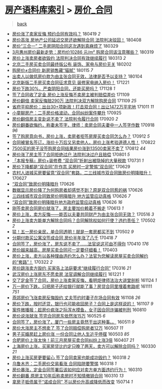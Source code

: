 [房产语料库索引](../../README.md)  > [房价_合同](房价_合同.md)
====
> [back](../README.md)

- [房价涨了卖家反悔 预约合同有效吗？](http://jkwz.applinzi.com/ittc/7093592813742851083.html#%E6%88%BF%E4%BB%B7%E6%B6%A8%E4%BA%86%E5%8D%96%E5%AE%B6%E5%8F%8D%E6%82%94+%E9%A2%84%E7%BA%A6%E5%90%88%E5%90%8C%E6%9C%89%E6%95%88%E5%90%97%EF%BC%9F) 180419 *2* 
- [房价高涨 房地产公司延迟交房还欲解除合同 法院判决驳回！](http://jkwz.applinzi.com/ittc/7089649838545437702.html#%E6%88%BF%E4%BB%B7%E9%AB%98%E6%B6%A8+%E6%88%BF%E5%9C%B0%E4%BA%A7%E5%85%AC%E5%8F%B8%E5%BB%B6%E8%BF%9F%E4%BA%A4%E6%88%BF%E8%BF%98%E6%AC%B2%E8%A7%A3%E9%99%A4%E5%90%88%E5%90%8C+%E6%B3%95%E9%99%A2%E5%88%A4%E5%86%B3%E9%A9%B3%E5%9B%9E%EF%BC%81) 180408  
- [房价“三合一”  二手房阴阳合同这次遇到真麻烦了](http://jkwz.applinzi.com/ittc/7085965328012280842.html#%E6%88%BF%E4%BB%B7%E2%80%9C%E4%B8%89%E5%90%88%E4%B8%80%E2%80%9D++%E4%BA%8C%E6%89%8B%E6%88%BF%E9%98%B4%E9%98%B3%E5%90%88%E5%90%8C%E8%BF%99%E6%AC%A1%E9%81%87%E5%88%B0%E7%9C%9F%E9%BA%BB%E7%83%A6%E4%BA%86) 180329  
- [3月惠州房价最新走势：房均价10286 元/m²  购房合同该注意哪些？](http://jkwz.applinzi.com/ittc/7082137280473203729.html#3%E6%9C%88%E6%83%A0%E5%B7%9E%E6%88%BF%E4%BB%B7%E6%9C%80%E6%96%B0%E8%B5%B0%E5%8A%BF%EF%BC%9A%E6%88%BF%E5%9D%87%E4%BB%B710286+%E5%85%83%2Fm%C2%B2++%E8%B4%AD%E6%88%BF%E5%90%88%E5%90%8C%E8%AF%A5%E6%B3%A8%E6%84%8F%E5%93%AA%E4%BA%9B%EF%BC%9F) 180319  
- [房价上涨卖房者欲毁约  法院判决合同有效继续履行](http://jkwz.applinzi.com/ittc/7079898129615029255.html#%E6%88%BF%E4%BB%B7%E4%B8%8A%E6%B6%A8%E5%8D%96%E6%88%BF%E8%80%85%E6%AC%B2%E6%AF%81%E7%BA%A6++%E6%B3%95%E9%99%A2%E5%88%A4%E5%86%B3%E5%90%88%E5%90%8C%E6%9C%89%E6%95%88%E7%BB%A7%E7%BB%AD%E5%B1%A5%E8%A1%8C) 180313 *2* 
- [北京二手房买卖合同最终版公布 装饰、家电与房价无关](http://jkwz.applinzi.com/ittc/7061505895802864657.html#%E5%8C%97%E4%BA%AC%E4%BA%8C%E6%89%8B%E6%88%BF%E4%B9%B0%E5%8D%96%E5%90%88%E5%90%8C%E6%9C%80%E7%BB%88%E7%89%88%E5%85%AC%E5%B8%83+%E8%A3%85%E9%A5%B0%E3%80%81%E5%AE%B6%E7%94%B5%E4%B8%8E%E6%88%BF%E4%BB%B7%E6%97%A0%E5%85%B3) 180202  
- [购房价≠合同价 新房销售藏“猫腻”](http://jkwz.applinzi.com/ittc/7058853966215906321.html#%E8%B4%AD%E6%88%BF%E4%BB%B7%E2%89%A0%E5%90%88%E5%90%8C%E4%BB%B7+%E6%96%B0%E6%88%BF%E9%94%80%E5%94%AE%E8%97%8F%E2%80%9C%E7%8C%AB%E8%85%BB%E2%80%9D) 180115 *7* 
- [出卖人以做低房价款为由主张合同无效，法律是否予以支持？](http://jkwz.applinzi.com/ittc/7054732512633291783.html#%E5%87%BA%E5%8D%96%E4%BA%BA%E4%BB%A5%E5%81%9A%E4%BD%8E%E6%88%BF%E4%BB%B7%E6%AC%BE%E4%B8%BA%E7%94%B1%E4%B8%BB%E5%BC%A0%E5%90%88%E5%90%8C%E6%97%A0%E6%95%88%EF%BC%8C%E6%B3%95%E5%BE%8B%E6%98%AF%E5%90%A6%E4%BA%88%E4%BB%A5%E6%94%AF%E6%8C%81%EF%BC%9F) 180104  
- [北京新版二手房买卖合同征求意见 装修家电纳入房价！](http://jkwz.applinzi.com/ittc/7049619568094348305.html#%E5%8C%97%E4%BA%AC%E6%96%B0%E7%89%88%E4%BA%8C%E6%89%8B%E6%88%BF%E4%B9%B0%E5%8D%96%E5%90%88%E5%90%8C%E5%BE%81%E6%B1%82%E6%84%8F%E8%A7%81+%E8%A3%85%E4%BF%AE%E5%AE%B6%E7%94%B5%E7%BA%B3%E5%85%A5%E6%88%BF%E4%BB%B7%EF%BC%81) 171221  
- [房价下跌30%，严查阴阳合同，还能买房吗？](http://jkwz.applinzi.com/ittc/7041145562563347472.html#%E6%88%BF%E4%BB%B7%E4%B8%8B%E8%B7%8C30%25%EF%BC%8C%E4%B8%A5%E6%9F%A5%E9%98%B4%E9%98%B3%E5%90%88%E5%90%8C%EF%BC%8C%E8%BF%98%E8%83%BD%E4%B9%B0%E6%88%BF%E5%90%97%EF%BC%9F) 171128 *1* 
- [签了合同收了定金 房价上涨反悔不卖房主被判赔偿差价](http://jkwz.applinzi.com/ittc/7033821919101584401.html#%E7%AD%BE%E4%BA%86%E5%90%88%E5%90%8C%E6%94%B6%E4%BA%86%E5%AE%9A%E9%87%91+%E6%88%BF%E4%BB%B7%E4%B8%8A%E6%B6%A8%E5%8F%8D%E6%82%94%E4%B8%8D%E5%8D%96%E6%88%BF%E4%B8%BB%E8%A2%AB%E5%88%A4%E8%B5%94%E5%81%BF%E5%B7%AE%E4%BB%B7) 171109  
- [房价翻倍 卖家反悔赔290万 法院判决双方解除购房合同](http://jkwz.applinzi.com/ittc/7033754788183933968.html#%E6%88%BF%E4%BB%B7%E7%BF%BB%E5%80%8D+%E5%8D%96%E5%AE%B6%E5%8F%8D%E6%82%94%E8%B5%94290%E4%B8%87+%E6%B3%95%E9%99%A2%E5%88%A4%E5%86%B3%E5%8F%8C%E6%96%B9%E8%A7%A3%E9%99%A4%E8%B4%AD%E6%88%BF%E5%90%88%E5%90%8C) 171109 *25* 
- [省府平抑房价：出台30+项新政！打击双合同！出让1472万平宅地](http://jkwz.applinzi.com/ittc/7023121736688731152.html#%E7%9C%81%E5%BA%9C%E5%B9%B3%E6%8A%91%E6%88%BF%E4%BB%B7%EF%BC%9A%E5%87%BA%E5%8F%B030%2B%E9%A1%B9%E6%96%B0%E6%94%BF%EF%BC%81%E6%89%93%E5%87%BB%E5%8F%8C%E5%90%88%E5%90%8C%EF%BC%81%E5%87%BA%E8%AE%A91472%E4%B8%87%E5%B9%B3%E5%AE%85%E5%9C%B0) 171011 *11* 
- [小童聊房产：二手房价格波动，合同纠纷案件攀升](http://jkwz.applinzi.com/ittc/7017166679531062288.html#%E5%B0%8F%E7%AB%A5%E8%81%8A%E6%88%BF%E4%BA%A7%EF%BC%9A%E4%BA%8C%E6%89%8B%E6%88%BF%E4%BB%B7%E6%A0%BC%E6%B3%A2%E5%8A%A8%EF%BC%8C%E5%90%88%E5%90%8C%E7%BA%A0%E7%BA%B7%E6%A1%88%E4%BB%B6%E6%94%80%E5%8D%87) 170925  
- [房价翻倍房主变卦说不卖了 法院判令履行合同](http://jkwz.applinzi.com/ittc/7015286935881516048.html#%E6%88%BF%E4%BB%B7%E7%BF%BB%E5%80%8D%E6%88%BF%E4%B8%BB%E5%8F%98%E5%8D%A6%E8%AF%B4%E4%B8%8D%E5%8D%96%E4%BA%86+%E6%B3%95%E9%99%A2%E5%88%A4%E4%BB%A4%E5%B1%A5%E8%A1%8C%E5%90%88%E5%90%8C) 170920 *2* 
- [房价翻番欲悔约，称妻未签字，律师：卖房合同夫妻中一人签字作数](http://jkwz.applinzi.com/ittc/7014586527420777488.html#%E6%88%BF%E4%BB%B7%E7%BF%BB%E7%95%AA%E6%AC%B2%E6%82%94%E7%BA%A6%EF%BC%8C%E7%A7%B0%E5%A6%BB%E6%9C%AA%E7%AD%BE%E5%AD%97%EF%BC%8C%E5%BE%8B%E5%B8%88%EF%BC%9A%E5%8D%96%E6%88%BF%E5%90%88%E5%90%8C%E5%A4%AB%E5%A6%BB%E4%B8%AD%E4%B8%80%E4%BA%BA%E7%AD%BE%E5%AD%97%E4%BD%9C%E6%95%B0) 170918 *96* 
- [签了购房意向书，房价上涨，卖房者拒签房屋买卖合同怎么办？](http://jkwz.applinzi.com/ittc/7011988544128812049.html#%E7%AD%BE%E4%BA%86%E8%B4%AD%E6%88%BF%E6%84%8F%E5%90%91%E4%B9%A6%EF%BC%8C%E6%88%BF%E4%BB%B7%E4%B8%8A%E6%B6%A8%EF%BC%8C%E5%8D%96%E6%88%BF%E8%80%85%E6%8B%92%E7%AD%BE%E6%88%BF%E5%B1%8B%E4%B9%B0%E5%8D%96%E5%90%88%E5%90%8C%E6%80%8E%E4%B9%88%E5%8A%9E%EF%BC%9F) 170912 *5* 
- [合同被冒名签订，涨价十万后又另卖他人，房价上涨考验道德人性！](http://jkwz.applinzi.com/ittc/7004560215561995280.html#%E5%90%88%E5%90%8C%E8%A2%AB%E5%86%92%E5%90%8D%E7%AD%BE%E8%AE%A2%EF%BC%8C%E6%B6%A8%E4%BB%B7%E5%8D%81%E4%B8%87%E5%90%8E%E5%8F%88%E5%8F%A6%E5%8D%96%E4%BB%96%E4%BA%BA%EF%BC%8C%E6%88%BF%E4%BB%B7%E4%B8%8A%E6%B6%A8%E8%80%83%E9%AA%8C%E9%81%93%E5%BE%B7%E4%BA%BA%E6%80%A7%EF%BC%81) 170822  
- [7500买的房子没签购房合同结果房价涨到13500卖家不卖了](http://jkwz.applinzi.com/ittc/7001011165365535760.html#7500%E4%B9%B0%E7%9A%84%E6%88%BF%E5%AD%90%E6%B2%A1%E7%AD%BE%E8%B4%AD%E6%88%BF%E5%90%88%E5%90%8C%E7%BB%93%E6%9E%9C%E6%88%BF%E4%BB%B7%E6%B6%A8%E5%88%B013500%E5%8D%96%E5%AE%B6%E4%B8%8D%E5%8D%96%E4%BA%86) 170812 *44* 
- [房价涨了房主签了合同拒绝过户 法院判决过户且赔偿](http://jkwz.applinzi.com/ittc/6996866716796470288.html#%E6%88%BF%E4%BB%B7%E6%B6%A8%E4%BA%86%E6%88%BF%E4%B8%BB%E7%AD%BE%E4%BA%86%E5%90%88%E5%90%8C%E6%8B%92%E7%BB%9D%E8%BF%87%E6%88%B7+%E6%B3%95%E9%99%A2%E5%88%A4%E5%86%B3%E8%BF%87%E6%88%B7%E4%B8%94%E8%B5%94%E5%81%BF) 170801 *5* 
- [「本报专稿」房价+装修费 “双合同”折射出被隐掉的大量税款](http://jkwz.applinzi.com/ittc/6996417984531530769.html#%E3%80%8C%E6%9C%AC%E6%8A%A5%E4%B8%93%E7%A8%BF%E3%80%8D%E6%88%BF%E4%BB%B7%2B%E8%A3%85%E4%BF%AE%E8%B4%B9+%E2%80%9C%E5%8F%8C%E5%90%88%E5%90%8C%E2%80%9D%E6%8A%98%E5%B0%84%E5%87%BA%E8%A2%AB%E9%9A%90%E6%8E%89%E7%9A%84%E5%A4%A7%E9%87%8F%E7%A8%8E%E6%AC%BE) 170731 *1* 
- [房价下降都是“双合同”在作祟 买房时一定警惕“双合同”](http://jkwz.applinzi.com/ittc/6984529095248315397.html#%E6%88%BF%E4%BB%B7%E4%B8%8B%E9%99%8D%E9%83%BD%E6%98%AF%E2%80%9C%E5%8F%8C%E5%90%88%E5%90%8C%E2%80%9D%E5%9C%A8%E4%BD%9C%E7%A5%9F+%E4%B9%B0%E6%88%BF%E6%97%B6%E4%B8%80%E5%AE%9A%E8%AD%A6%E6%83%95%E2%80%9C%E5%8F%8C%E5%90%88%E5%90%8C%E2%80%9D) 170629  
- [农村人进城买房要留意“双合同”套路，二三线城市双合同致房价明降暗升！](http://jkwz.applinzi.com/ittc/6983820506414187524.html#%E5%86%9C%E6%9D%91%E4%BA%BA%E8%BF%9B%E5%9F%8E%E4%B9%B0%E6%88%BF%E8%A6%81%E7%95%99%E6%84%8F%E2%80%9C%E5%8F%8C%E5%90%88%E5%90%8C%E2%80%9D%E5%A5%97%E8%B7%AF%EF%BC%8C%E4%BA%8C%E4%B8%89%E7%BA%BF%E5%9F%8E%E5%B8%82%E5%8F%8C%E5%90%88%E5%90%8C%E8%87%B4%E6%88%BF%E4%BB%B7%E6%98%8E%E9%99%8D%E6%9A%97%E5%8D%87%EF%BC%81) 170627  
- [“双合同”致房价明降暗升](http://jkwz.applinzi.com/ittc/6983505655301145605.html#%E2%80%9C%E5%8F%8C%E5%90%88%E5%90%8C%E2%80%9D%E8%87%B4%E6%88%BF%E4%BB%B7%E6%98%8E%E9%99%8D%E6%9A%97%E5%8D%87) 170626  
- [数据显示房价降了为何购房者却感觉不到？原是双合同惹的祸](http://jkwz.applinzi.com/ittc/6983473029831984132.html#%E6%95%B0%E6%8D%AE%E6%98%BE%E7%A4%BA%E6%88%BF%E4%BB%B7%E9%99%8D%E4%BA%86%E4%B8%BA%E4%BD%95%E8%B4%AD%E6%88%BF%E8%80%85%E5%8D%B4%E6%84%9F%E8%A7%89%E4%B8%8D%E5%88%B0%EF%BC%9F%E5%8E%9F%E6%98%AF%E5%8F%8C%E5%90%88%E5%90%8C%E6%83%B9%E7%9A%84%E7%A5%B8) 170626  
- [三四线城市双合同致房价明降暗升 地方监管应动真格](http://jkwz.applinzi.com/ittc/6983409344820282372.html#%E4%B8%89%E5%9B%9B%E7%BA%BF%E5%9F%8E%E5%B8%82%E5%8F%8C%E5%90%88%E5%90%8C%E8%87%B4%E6%88%BF%E4%BB%B7%E6%98%8E%E9%99%8D%E6%9A%97%E5%8D%87+%E5%9C%B0%E6%96%B9%E7%9B%91%E7%AE%A1%E5%BA%94%E5%8A%A8%E7%9C%9F%E6%A0%BC) 170626 *7* 
- [“双合同”致房价明降暗升地方政府监管应动真格](http://jkwz.applinzi.com/ittc/6983288659405964292.html#%E2%80%9C%E5%8F%8C%E5%90%88%E5%90%8C%E2%80%9D%E8%87%B4%E6%88%BF%E4%BB%B7%E6%98%8E%E9%99%8D%E6%9A%97%E5%8D%87%E5%9C%B0%E6%96%B9%E6%94%BF%E5%BA%9C%E7%9B%91%E7%AE%A1%E5%BA%94%E5%8A%A8%E7%9C%9F%E6%A0%BC) 170626 *16* 
- [刚签卖房合同房价就涨了，房主要加价赖着不搬走](http://jkwz.applinzi.com/ittc/6978559829827126277.html#%E5%88%9A%E7%AD%BE%E5%8D%96%E6%88%BF%E5%90%88%E5%90%8C%E6%88%BF%E4%BB%B7%E5%B0%B1%E6%B6%A8%E4%BA%86%EF%BC%8C%E6%88%BF%E4%B8%BB%E8%A6%81%E5%8A%A0%E4%BB%B7%E8%B5%96%E7%9D%80%E4%B8%8D%E6%90%AC%E8%B5%B0) 170613 *1* 
- [房价上涨，卖方反悔——能否以夫妻共同财产为由主张合同无效？](http://jkwz.applinzi.com/ittc/6968318784594002949.html#%E6%88%BF%E4%BB%B7%E4%B8%8A%E6%B6%A8%EF%BC%8C%E5%8D%96%E6%96%B9%E5%8F%8D%E6%82%94%E2%80%94%E2%80%94%E8%83%BD%E5%90%A6%E4%BB%A5%E5%A4%AB%E5%A6%BB%E5%85%B1%E5%90%8C%E8%B4%A2%E4%BA%A7%E4%B8%BA%E7%94%B1%E4%B8%BB%E5%BC%A0%E5%90%88%E5%90%8C%E6%97%A0%E6%95%88%EF%BC%9F) 170516 *3* 
- [房价上涨卖方能单方解除合同吗？合同解除权如何行使？违约责任？](http://jkwz.applinzi.com/ittc/6963123502608548868.html#%E6%88%BF%E4%BB%B7%E4%B8%8A%E6%B6%A8%E5%8D%96%E6%96%B9%E8%83%BD%E5%8D%95%E6%96%B9%E8%A7%A3%E9%99%A4%E5%90%88%E5%90%8C%E5%90%97%EF%BC%9F%E5%90%88%E5%90%8C%E8%A7%A3%E9%99%A4%E6%9D%83%E5%A6%82%E4%BD%95%E8%A1%8C%E4%BD%BF%EF%BC%9F%E8%BF%9D%E7%BA%A6%E8%B4%A3%E4%BB%BB%EF%BC%9F) 170502 *2* 
- [猛！五一房价亲民，单合同透明！就是一套房都买不到](http://jkwz.applinzi.com/ittc/6963085498632373252.html#%E7%8C%9B%EF%BC%81%E4%BA%94%E4%B8%80%E6%88%BF%E4%BB%B7%E4%BA%B2%E6%B0%91%EF%BC%8C%E5%8D%95%E5%90%88%E5%90%8C%E9%80%8F%E6%98%8E%EF%BC%81%E5%B0%B1%E6%98%AF%E4%B8%80%E5%A5%97%E6%88%BF%E9%83%BD%E4%B9%B0%E4%B8%8D%E5%88%B0) 170502 *9* 
- [分期付款买公寓没签成合同 房价半年涨了八千](http://jkwz.applinzi.com/ittc/6957809899688952837.html#%E5%88%86%E6%9C%9F%E4%BB%98%E6%AC%BE%E4%B9%B0%E5%85%AC%E5%AF%93%E6%B2%A1%E7%AD%BE%E6%88%90%E5%90%88%E5%90%8C+%E6%88%BF%E4%BB%B7%E5%8D%8A%E5%B9%B4%E6%B6%A8%E4%BA%86%E5%85%AB%E5%8D%83) 170418 *7* 
- [合同签了，房价涨了，房东说不卖了……法官说这可由不得你](http://jkwz.applinzi.com/ittc/6955022695384220677.html#%E5%90%88%E5%90%8C%E7%AD%BE%E4%BA%86%EF%BC%8C%E6%88%BF%E4%BB%B7%E6%B6%A8%E4%BA%86%EF%BC%8C%E6%88%BF%E4%B8%9C%E8%AF%B4%E4%B8%8D%E5%8D%96%E4%BA%86%E2%80%A6%E2%80%A6%E6%B3%95%E5%AE%98%E8%AF%B4%E8%BF%99%E5%8F%AF%E7%94%B1%E4%B8%8D%E5%BE%97%E4%BD%A0) 170410 *176* 
- [房价越来越高，房屋买卖合同可一定要仔细看！](http://jkwz.applinzi.com/ittc/6952014338062812164.html#%E6%88%BF%E4%BB%B7%E8%B6%8A%E6%9D%A5%E8%B6%8A%E9%AB%98%EF%BC%8C%E6%88%BF%E5%B1%8B%E4%B9%B0%E5%8D%96%E5%90%88%E5%90%8C%E5%8F%AF%E4%B8%80%E5%AE%9A%E8%A6%81%E4%BB%94%E7%BB%86%E7%9C%8B%EF%BC%81) 170403  
- [房价上涨，卖方以各种理由违约怎么办？法官为您解读房屋买卖合同解约的“套路”！](http://jkwz.applinzi.com/ittc/6947816933046092804.html#%E6%88%BF%E4%BB%B7%E4%B8%8A%E6%B6%A8%EF%BC%8C%E5%8D%96%E6%96%B9%E4%BB%A5%E5%90%84%E7%A7%8D%E7%90%86%E7%94%B1%E8%BF%9D%E7%BA%A6%E6%80%8E%E4%B9%88%E5%8A%9E%EF%BC%9F%E6%B3%95%E5%AE%98%E4%B8%BA%E6%82%A8%E8%A7%A3%E8%AF%BB%E6%88%BF%E5%B1%8B%E4%B9%B0%E5%8D%96%E5%90%88%E5%90%8C%E8%A7%A3%E7%BA%A6%E7%9A%84%E2%80%9C%E5%A5%97%E8%B7%AF%E2%80%9D%EF%BC%81) 170322 *2* 
- [房价跳涨卖方毁约 买家告上法庭要求“继续履行合同”](http://jkwz.applinzi.com/ittc/6945674538410050565.html#%E6%88%BF%E4%BB%B7%E8%B7%B3%E6%B6%A8%E5%8D%96%E6%96%B9%E6%AF%81%E7%BA%A6+%E4%B9%B0%E5%AE%B6%E5%91%8A%E4%B8%8A%E6%B3%95%E5%BA%AD%E8%A6%81%E6%B1%82%E2%80%9C%E7%BB%A7%E7%BB%AD%E5%B1%A5%E8%A1%8C%E5%90%88%E5%90%8C%E2%80%9D) 170316 *21* 
- [武汉房价上涨房东不愿卖房 法官调解合同继续履行](http://jkwz.applinzi.com/ittc/6914183745170310148.html#%E6%AD%A6%E6%B1%89%E6%88%BF%E4%BB%B7%E4%B8%8A%E6%B6%A8%E6%88%BF%E4%B8%9C%E4%B8%8D%E6%84%BF%E5%8D%96%E6%88%BF+%E6%B3%95%E5%AE%98%E8%B0%83%E8%A7%A3%E5%90%88%E5%90%8C%E7%BB%A7%E7%BB%AD%E5%B1%A5%E8%A1%8C) 161221 *1* 
- [交了定金签了合同，房价上涨卖家反悔，看明炬律师法治大讲堂剖析](http://jkwz.applinzi.com/ittc/6903999523210134532.html#%E4%BA%A4%E4%BA%86%E5%AE%9A%E9%87%91%E7%AD%BE%E4%BA%86%E5%90%88%E5%90%8C%EF%BC%8C%E6%88%BF%E4%BB%B7%E4%B8%8A%E6%B6%A8%E5%8D%96%E5%AE%B6%E5%8F%8D%E6%82%94%EF%BC%8C%E7%9C%8B%E6%98%8E%E7%82%AC%E5%BE%8B%E5%B8%88%E6%B3%95%E6%B2%BB%E5%A4%A7%E8%AE%B2%E5%A0%82%E5%89%96%E6%9E%90) 161124 *1* 
- [万一房价下跌，只把房子还给银行就能了事？房贷合同里埋着套路呢](http://jkwz.applinzi.com/ittc/6899356333773423621.html#%E4%B8%87%E4%B8%80%E6%88%BF%E4%BB%B7%E4%B8%8B%E8%B7%8C%EF%BC%8C%E5%8F%AA%E6%8A%8A%E6%88%BF%E5%AD%90%E8%BF%98%E7%BB%99%E9%93%B6%E8%A1%8C%E5%B0%B1%E8%83%BD%E4%BA%86%E4%BA%8B%EF%BC%9F%E6%88%BF%E8%B4%B7%E5%90%88%E5%90%8C%E9%87%8C%E5%9F%8B%E7%9D%80%E5%A5%97%E8%B7%AF%E5%91%A2) 161111 *751* 
- [燕郊房价飞涨卖房反悔毁约 丈夫签约时妻子在场合同有效](http://jkwz.applinzi.com/ittc/6898077882760299525.html#%E7%87%95%E9%83%8A%E6%88%BF%E4%BB%B7%E9%A3%9E%E6%B6%A8%E5%8D%96%E6%88%BF%E5%8F%8D%E6%82%94%E6%AF%81%E7%BA%A6+%E4%B8%88%E5%A4%AB%E7%AD%BE%E7%BA%A6%E6%97%B6%E5%A6%BB%E5%AD%90%E5%9C%A8%E5%9C%BA%E5%90%88%E5%90%8C%E6%9C%89%E6%95%88) 161108 *26* 
- [房价下跌，按时还贷，银行也可能收回房子？合同上是这样说的！](http://jkwz.applinzi.com/ittc/6897718432211928069.html#%E6%88%BF%E4%BB%B7%E4%B8%8B%E8%B7%8C%EF%BC%8C%E6%8C%89%E6%97%B6%E8%BF%98%E8%B4%B7%EF%BC%8C%E9%93%B6%E8%A1%8C%E4%B9%9F%E5%8F%AF%E8%83%BD%E6%94%B6%E5%9B%9E%E6%88%BF%E5%AD%90%EF%BC%9F%E5%90%88%E5%90%8C%E4%B8%8A%E6%98%AF%E8%BF%99%E6%A0%B7%E8%AF%B4%E7%9A%84%EF%BC%81) 161107 *9* 
- [案件微播报：趁房价疯涨之际浑水摸鱼，女子因合同诈骗被判刑](http://jkwz.applinzi.com/ittc/6864755841873478660.html#%E6%A1%88%E4%BB%B6%E5%BE%AE%E6%92%AD%E6%8A%A5%EF%BC%9A%E8%B6%81%E6%88%BF%E4%BB%B7%E7%96%AF%E6%B6%A8%E4%B9%8B%E9%99%85%E6%B5%91%E6%B0%B4%E6%91%B8%E9%B1%BC%EF%BC%8C%E5%A5%B3%E5%AD%90%E5%9B%A0%E5%90%88%E5%90%8C%E8%AF%88%E9%AA%97%E8%A2%AB%E5%88%A4%E5%88%91) 160810  
- [房价说涨就涨 签完合同房东依然涨15万](http://jkwz.applinzi.com/ittc/6836083054971716612.html#%E6%88%BF%E4%BB%B7%E8%AF%B4%E6%B6%A8%E5%B0%B1%E6%B6%A8+%E7%AD%BE%E5%AE%8C%E5%90%88%E5%90%8C%E6%88%BF%E4%B8%9C%E4%BE%9D%E7%84%B6%E6%B6%A815%E4%B8%87) 160525 *6* 
- [合同签了，房价涨了，厦门一些房主竟然干出这种事。。](http://jkwz.applinzi.com/ittc/6831016283533214725.html#%E5%90%88%E5%90%8C%E7%AD%BE%E4%BA%86%EF%BC%8C%E6%88%BF%E4%BB%B7%E6%B6%A8%E4%BA%86%EF%BC%8C%E5%8E%A6%E9%97%A8%E4%B8%80%E4%BA%9B%E6%88%BF%E4%B8%BB%E7%AB%9F%E7%84%B6%E5%B9%B2%E5%87%BA%E8%BF%99%E7%A7%8D%E4%BA%8B%E3%80%82%E3%80%82) 160511 *9* 
- [房价大涨房主不想卖了 签了合同赔偿购房者12万](http://jkwz.applinzi.com/ittc/6829489256166589445.html#%E6%88%BF%E4%BB%B7%E5%A4%A7%E6%B6%A8%E6%88%BF%E4%B8%BB%E4%B8%8D%E6%83%B3%E5%8D%96%E4%BA%86+%E7%AD%BE%E4%BA%86%E5%90%88%E5%90%8C%E8%B5%94%E5%81%BF%E8%B4%AD%E6%88%BF%E8%80%8512%E4%B8%87) 160507 *11* 
- [男子买婚房赶上房价涨 一份合同让他人生近乎停摆](http://jkwz.applinzi.com/ittc/6827996983616603141.html#%E7%94%B7%E5%AD%90%E4%B9%B0%E5%A9%9A%E6%88%BF%E8%B5%B6%E4%B8%8A%E6%88%BF%E4%BB%B7%E6%B6%A8+%E4%B8%80%E4%BB%BD%E5%90%88%E5%90%8C%E8%AE%A9%E4%BB%96%E4%BA%BA%E7%94%9F%E8%BF%91%E4%B9%8E%E5%81%9C%E6%91%86) 160503 *85* 
- [合肥房价上涨太快！前三月房屋买卖合同纠纷上涨3倍](http://jkwz.applinzi.com/ittc/6818225163245978629.html#%E5%90%88%E8%82%A5%E6%88%BF%E4%BB%B7%E4%B8%8A%E6%B6%A8%E5%A4%AA%E5%BF%AB%EF%BC%81%E5%89%8D%E4%B8%89%E6%9C%88%E6%88%BF%E5%B1%8B%E4%B9%B0%E5%8D%96%E5%90%88%E5%90%8C%E7%BA%A0%E7%BA%B7%E4%B8%8A%E6%B6%A83%E5%80%8D) 160407 *21* 
- [上海房价上涨，买家房贷比约定只晚了两天，卖方可以解除合同吗？](http://jkwz.applinzi.com/ittc/6815510418873123844.html#%E4%B8%8A%E6%B5%B7%E6%88%BF%E4%BB%B7%E4%B8%8A%E6%B6%A8%EF%BC%8C%E4%B9%B0%E5%AE%B6%E6%88%BF%E8%B4%B7%E6%AF%94%E7%BA%A6%E5%AE%9A%E5%8F%AA%E6%99%9A%E4%BA%86%E4%B8%A4%E5%A4%A9%EF%BC%8C%E5%8D%96%E6%96%B9%E5%8F%AF%E4%BB%A5%E8%A7%A3%E9%99%A4%E5%90%88%E5%90%8C%E5%90%97%EF%BC%9F) 160330 *21* 
- [房价上涨买房更要留心 签了合同卖家也能成功毁约？](http://jkwz.applinzi.com/ittc/6811006729655419908.html#%E6%88%BF%E4%BB%B7%E4%B8%8A%E6%B6%A8%E4%B9%B0%E6%88%BF%E6%9B%B4%E8%A6%81%E7%95%99%E5%BF%83+%E7%AD%BE%E4%BA%86%E5%90%88%E5%90%8C%E5%8D%96%E5%AE%B6%E4%B9%9F%E8%83%BD%E6%88%90%E5%8A%9F%E6%AF%81%E7%BA%A6%EF%BC%9F) 160318 *2* 
- [乌鲁木齐：二手房价交易看涨 合同陷阱要警惕](http://jkwz.applinzi.com/ittc/6810863765109081092.html#%E4%B9%8C%E9%B2%81%E6%9C%A8%E9%BD%90%EF%BC%9A%E4%BA%8C%E6%89%8B%E6%88%BF%E4%BB%B7%E4%BA%A4%E6%98%93%E7%9C%8B%E6%B6%A8+%E5%90%88%E5%90%8C%E9%99%B7%E9%98%B1%E8%A6%81%E8%AD%A6%E6%83%95) 160318 *1* 
- [房价暴涨，定金合同签署后该如何应对卖方单方面违约行为！](http://jkwz.applinzi.com/ittc/6807989502438016004.html#%E6%88%BF%E4%BB%B7%E6%9A%B4%E6%B6%A8%EF%BC%8C%E5%AE%9A%E9%87%91%E5%90%88%E5%90%8C%E7%AD%BE%E7%BD%B2%E5%90%8E%E8%AF%A5%E5%A6%82%E4%BD%95%E5%BA%94%E5%AF%B9%E5%8D%96%E6%96%B9%E5%8D%95%E6%96%B9%E9%9D%A2%E8%BF%9D%E7%BA%A6%E8%A1%8C%E4%B8%BA%EF%BC%81) 160310  
- [房价翻番 原房主10年后称卖房时不知情撤销合同](http://jkwz.applinzi.com/ittc/6807979804238283781.html#%E6%88%BF%E4%BB%B7%E7%BF%BB%E7%95%AA+%E5%8E%9F%E6%88%BF%E4%B8%BB10%E5%B9%B4%E5%90%8E%E7%A7%B0%E5%8D%96%E6%88%BF%E6%97%B6%E4%B8%8D%E7%9F%A5%E6%83%85%E6%92%A4%E9%94%80%E5%90%88%E5%90%8C) 160310 *13* 
- [拿房子抵债属于“诺成合同” 不以房价升高或降低而改变](http://jkwz.applinzi.com/ittc/547650614637960137.html#%E6%8B%BF%E6%88%BF%E5%AD%90%E6%8A%B5%E5%80%BA%E5%B1%9E%E4%BA%8E%E2%80%9C%E8%AF%BA%E6%88%90%E5%90%88%E5%90%8C%E2%80%9D+%E4%B8%8D%E4%BB%A5%E6%88%BF%E4%BB%B7%E5%8D%87%E9%AB%98%E6%88%96%E9%99%8D%E4%BD%8E%E8%80%8C%E6%94%B9%E5%8F%98) 150714 *1* 

